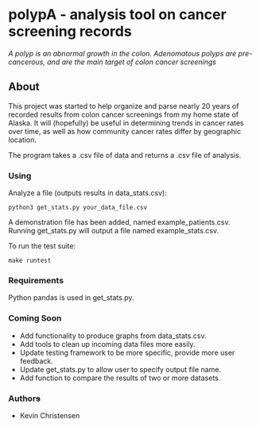 # polypA - analysis tool on cancer screening records
_A polyp is an abnormal growth in the colon. Adenomatous polyps are pre-cancerous, and are the main target of colon cancer screenings_

## About
This project was started to help organize and parse nearly 20 years of recorded results from colon cancer screenings from my home state of Alaska.
It will (hopefully) be useful in determining trends in cancer rates over time, as well as how community cancer rates differ by geographic location. 

The program takes a .csv file of data and returns a .csv file of analysis. 

### Using
Analyze a file \(outputs results in data\_stats.csv\):
```
python3 get_stats.py your_data_file.csv
```

A demonstration file has been added, named example\_patients.csv. Running get\_stats.py will output a file named example\_stats.csv.

To run the test suite:
```
make runtest
```

### Requirements 
Python pandas is used in get\_stats.py.

### Coming Soon
- Add functionality to produce graphs from data\_stats.csv.
- Add tools to clean up incoming data files more easily.
- Update testing framework to be more specific, provide more user feedback.
- Update get\_stats.py to allow user to specify output file name.
- Add function to compare the results of two or more datasets

### Author~~s~~
- Kevin Christensen
